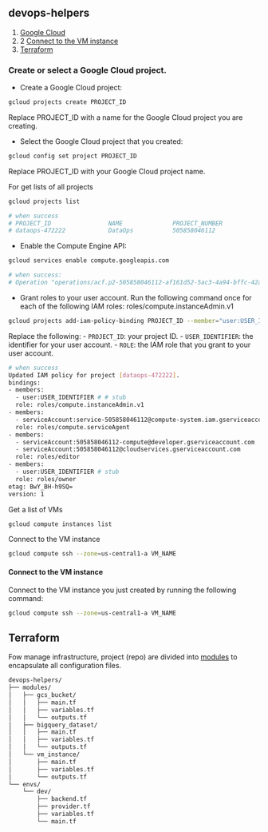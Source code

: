 ## devops-helpers

1. [Google Cloud](#create-or-select-a-google-cloud-project)
  1. 2 [Connect to the VM instance](#connect-to-the-vm-instance)
2. [Terraform](#terraform)
  

### Create or select a Google Cloud project.

- Create a Google Cloud project:
```bash
gcloud projects create PROJECT_ID
```
Replace PROJECT_ID with a name for the Google Cloud project you are creating.

- Select the Google Cloud project that you created:
```bash
gcloud config set project PROJECT_ID
```
Replace PROJECT_ID with your Google Cloud project name.

For get lists of all projects
```bash
gcloud projects list

# when success
# PROJECT_ID                NAME              PROJECT_NUMBER
# dataops-472222            DataOps           505858046112
```

- Enable the Compute Engine API:
```bash
gcloud services enable compute.googleapis.com

# when success: 
# Operation "operations/acf.p2-505858046112-af161d52-5ac3-4a94-bffc-42ad71d1fcd4" finished successfully.
```

- Grant roles to your user account. Run the following command once for each of the following IAM roles: roles/compute.instanceAdmin.v1
```bash
gcloud projects add-iam-policy-binding PROJECT_ID --member="user:USER_IDENTIFIER" --role=ROLE
```
Replace the following:
    - `PROJECT_ID`: your project ID.
    - `USER_IDENTIFIER`: the identifier for your user account.
    - `ROLE`: the IAM role that you grant to your user account.

```bash
# when success
Updated IAM policy for project [dataops-472222].
bindings:
- members:
  - user:USER_IDENTIFIER # # stub
  role: roles/compute.instanceAdmin.v1
- members:
  - serviceAccount:service-505858046112@compute-system.iam.gserviceaccount.com
  role: roles/compute.serviceAgent
- members:
  - serviceAccount:505858046112-compute@developer.gserviceaccount.com
  - serviceAccount:505858046112@cloudservices.gserviceaccount.com
  role: roles/editor
- members:
  - user:USER_IDENTIFIER # stub
  role: roles/owner
etag: BwY_BH-h9SQ=
version: 1
```

Get a list of VMs
```bash
gcloud compute instances list
```

Connect to the VM instance
```bash
gcloud compute ssh --zone=us-central1-a VM_NAME
```

#### Connect to the VM instance

Connect to the VM instance you just created by running the following command:
```bash
gcloud compute ssh --zone=us-central1-a VM_NAME
```

## Terraform
Fow manage infrastructure, project (repo) are divided into [modules](#https://developer.hashicorp.com/terraform/tutorials/modules/module) to encapsulate all configuration files.
```bash
devops-helpers/
├── modules/
│   ├── gcs_bucket/
│   │   ├── main.tf
│   │   ├── variables.tf
│   │   └── outputs.tf
│   ├── bigquery_dataset/
│   │   ├── main.tf
│   │   ├── variables.tf
│   │   └── outputs.tf
│   └── vm_instance/
│       ├── main.tf
│       ├── variables.tf
│       └── outputs.tf
└── envs/
    └── dev/
        ├── backend.tf
        ├── provider.tf
        ├── variables.tf
        └── main.tf
```
